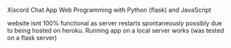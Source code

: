 Xiscord Chat App
Web Programming with Python (flask) and JavaScript 

website isnt 100% functional as server restarts spontaneously possibly due to being hosted on heroku. Running app on a local server works (was tested on a flask server)

